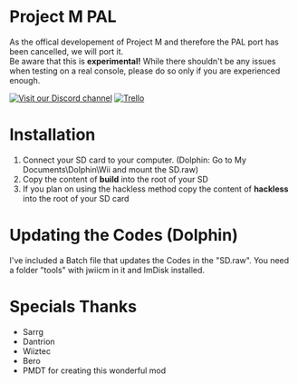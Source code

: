 # Project M PAL
As the offical developement of Project M and therefore the PAL port has been cancelled, we will port it.  
Be aware that this is **experimental!** While there shouldn't be any issues when testing on a real console, please do so only if you are experienced enough.

[![Visit our Discord channel](https://i.imgur.com/uBnGtnG.png)](https://discord.gg/BAUU4Vu)
[![Trello](https://i.imgur.com/TkvMxNu.png)](https://trello.com/b/RwzE5pmZ/pm-pal)

# Installation
1. Connect your SD card to your computer. (Dolphin: Go to My Documents\Dolphin\Wii and mount the SD.raw)
2. Copy the content of **build** into the root of your SD
3. If you plan on using the hackless method  copy the content of **hackless** into the root of your SD card

# Updating the Codes (Dolphin)
I've included a Batch file that updates the Codes in the "SD.raw". You need a folder "tools" with jwiicm in it and ImDisk installed.

# Specials Thanks
- Sarrg
- Dantrion
- Wiiztec
- Bero
- PMDT for creating this wonderful mod
